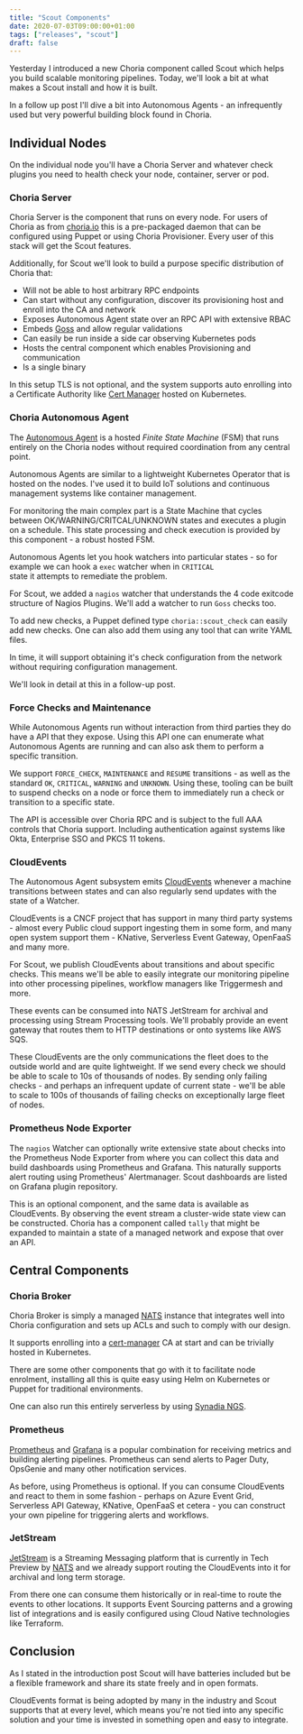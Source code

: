 ```yaml
---
title: "Scout Components"
date: 2020-07-03T09:00:00+01:00
tags: ["releases", "scout"]
draft: false
---
```


Yesterday I introduced a new Choria component called Scout which helps you build scalable monitoring pipelines. Today,
we'll look a bit at what makes a Scout install and how it is built.

In a follow up post I'll dive a bit into Autonomous Agents - an infrequently used but very powerful building block
found in Choria.

## Individual Nodes

On the individual node you'll have a Choria Server and whatever check plugins you need to health check your node, container,
server or pod.

### Choria Server

Choria Server is the component that runs on every node. For users of Choria as from [choria.io](https://choria.io) this is 
a pre-packaged daemon that can be configured using Puppet or using Choria Provisioner. Every user of this stack will get
the Scout features.

Additionally, for Scout we'll look to build a purpose specific distribution of Choria that:

 * Will not be able to host arbitrary RPC endpoints
 * Can start without any configuration, discover its provisioning host and enroll into the CA and network
 * Exposes Autonomous Agent state over an RPC API with extensive RBAC
 * Embeds [Goss](https://github.com/aelsabbahy/goss) and allow regular validations
 * Can easily be run inside a side car observing Kubernetes pods
 * Hosts the central component which enables Provisioning and communication
 * Is a single binary

In this setup TLS is not optional, and the system supports auto enrolling into a Certificate Authority 
like [Cert Manager](https://cert-manager.io/) hosted on Kubernetes.
 
### Choria Autonomous Agent

The [Autonomous Agent](https://master.choria.io/docs/autoagents/) is a hosted *Finite State Machine* (FSM) that runs
entirely on the Choria nodes without required coordination from any central point.

Autonomous Agents are similar to a lightweight Kubernetes Operator that is hosted on the nodes. I've used it to build 
IoT solutions and continuous management systems like container management. 

For monitoring the main complex part is a State Machine that cycles between OK/WARNING/CRITCAL/UNKNOWN states and executes
a plugin on a schedule. This state processing and check execution is provided by this component - a robust hosted FSM. 

Autonomous Agents let you hook watchers into particular states - so for example we can hook a `exec` watcher when in `CRITICAL`  
state it attempts to remediate the problem.

For Scout, we added a `nagios` watcher that understands the 4 code exitcode structure of Nagios Plugins. We'll add a watcher
to run `Goss` checks too.

To add new checks, a Puppet defined type `choria::scout_check` can easily add new checks. One can also add them using any
tool that can write YAML files.

In time, it will support obtaining it's check configuration from the network without requiring configuration management.

We'll look in detail at this in a follow-up post.

### Force Checks and Maintenance 

While Autonomous Agents run without interaction from third parties they do have a API that they expose. Using this API one
can enumerate what Autonomous Agents are running and can also ask them to perform a specific transition.

We support `FORCE_CHECK`, `MAINTENANCE` and `RESUME` transitions - as well as the standard `OK`, `CRITICAL`, `WARNING` and
`UNKNOWN`. Using these, tooling can be built to suspend checks on a node or force them to immediately run a check or 
transition to a specific state.

The API is accessible over Choria RPC and is subject to the full AAA controls that Choria support. Including authentication
against systems like Okta, Enterprise SSO and PKCS 11 tokens.

### CloudEvents

The Autonomous Agent subsystem emits [CloudEvents](https://cloudevents.io/) whenever a machine transitions between states 
and can also regularly send updates with the state of a Watcher.

CloudEvents is a CNCF project that has support in many third party systems - almost every Public cloud support ingesting them
in some form, and many open system support them - KNative, Serverless Event Gateway, OpenFaaS and many more.

For Scout, we publish CloudEvents about transitions and about specific checks. This means we'll be able to easily 
integrate our monitoring pipeline into other processing pipelines, workflow managers like Triggermesh and more.

These events can be consumed into NATS JetStream for archival and processing using Stream Processing tools. We'll probably
provide an event gateway that routes them to HTTP destinations or onto systems like AWS SQS.

These CloudEvents are the only communications the fleet does to the outside world and are quite lightweight. If we send
every check we should be able to scale to 10s of thousands of nodes. By sending only failing checks - and perhaps an 
infrequent update of current state - we'll be able to scale to 100s of thousands of failing checks on exceptionally large
fleet of nodes.

### Prometheus Node Exporter

The `nagios` Watcher can optionally write extensive state about checks into the Prometheus Node Exporter from where you can
collect this data and build dashboards using Prometheus and Grafana. This naturally supports alert routing using Prometheus' 
Alertmanager. Scout dashboards are listed on Grafana plugin repository.

This is an optional component, and the same data is available as CloudEvents. By observing the event stream a cluster-wide 
state view can be constructed. Choria has a component called `tally` that might be expanded to maintain a state of a managed 
network and expose that over an API.

## Central Components
### Choria Broker

Choria Broker is simply a managed [NATS](https://nats.io) instance that integrates well into Choria configuration and
sets up ACLs and such to comply with our design.

It supports enrolling into a [cert-manager](https://cert-manager.io/) CA at start and can be trivially hosted in Kubernetes.

There are some other components that go with it to facilitate node enrolment, installing all this is quite easy using
Helm on Kubernetes or Puppet for traditional environments.

One can also run this entirely serverless by using [Synadia NGS](https://synadia.com/ngs).

### Prometheus

[Prometheus](https://prometheus.io/) and [Grafana](https://grafana.com/) is a popular combination for receiving metrics
and building alerting pipelines. Prometheus can send alerts to Pager Duty, OpsGenie and many other notification services.

As before, using Prometheus is optional. If you can consume CloudEvents and react to them in some fashion - perhaps on
Azure Event Grid, Serverless API Gateway, KNative, OpenFaaS et cetera - you can construct your own pipeline for triggering
alerts and workflows.

### JetStream

[JetStream](https://github.com/nats-io/jetstream#readme) is a Streaming Messaging platform that is currently in Tech 
Preview by [NATS](https://nats.io) and we already support routing the CloudEvents into it for archival and long term 
storage.

From there one can consume them historically or in real-time to route the events to other locations. It supports Event
Sourcing patterns and a growing list of integrations and is easily configured using Cloud Native technologies like
Terraform.

## Conclusion

As I stated in the introduction post Scout will have batteries included but be a flexible framework and share its state
freely and in open formats.

CloudEvents format is being adopted by many in the industry and Scout supports that at every level, which means you're not
tied into any specific solution and your time is invested in something open and easy to integrate.
